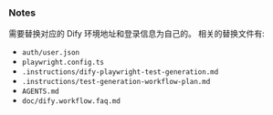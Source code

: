 
### Notes
需要替换对应的 Dify 环境地址和登录信息为自己的。
相关的替换文件有:
- `auth/user.json`
- `playwright.config.ts`
- `.instructions/dify-playwright-test-generation.md`
- `.instructions/test-generation-workflow-plan.md`
- `AGENTS.md`
- `doc/dify.workflow.faq.md`
